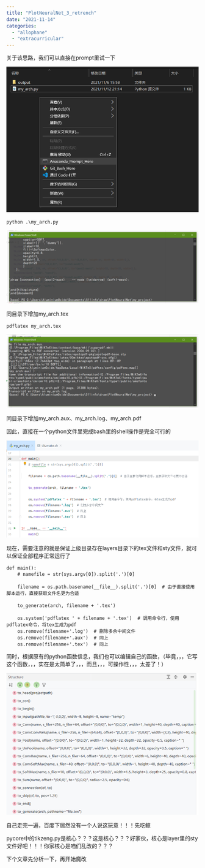 ```yaml
---
title: "PlotNeuralNet_3_retrench"
date: "2021-11-14"
categories: 
  - "allophane"
  - "extracurricular"
---
```


关于该思路，我们可以直接在prompt里试一下

![](images/image-9.png)

```
python .\my_arch.py
```

![](images/image-10.png)

同目录下增加my\_arch.tex

```
pdflatex my_arch.tex
```

![](images/image-12.png)

同目录下增加my\_arch.aux、my\_arch.log、my\_arch.pdf

因此，直接在一个python文件里完成bash里的shell操作是完全可行的

![](images/image-11.png)

现在，需要注意的就是保证上级目录存在layers目录下的tex文件和sty文件，就可以保证全部程序正常运行了

```
def main():
    # namefile = str(sys.argv[0]).split('.')[0]

    filename = os.path.basename(__file__).split('.')[0]  # 由于直接使用脚本运行，直接获取文件名更为合适

    to_generate(arch, filename + '.tex')

    os.system('pdflatex ' + filename + '.tex')  # 调用命令行，使用pdflatex命令，将tex生成为pdf
    os.remove(filename+'.log')  # 删除多余中间文件
    os.remove(filename+'.aux')  # 同上
    os.remove(filename+'.tex')  # 同上
```

同时，根据原有的python函数信息，我们也可以编辑自己的函数，（毕竟，，，它写这个函数，，，实在是太简单了，，，而且，，，可操作性，，，太差了！）

![](images/image-13.png)

自己走完一遍，百度下居然没有一个人说这玩意！！！先吃鲸

pycore中的tikzeng.py是核心？？？这是核心？？？好家伙，核心是layer里的sty文件好吧！！！你家核心是咱们乱改的？？？

下个文章先分析一下，再开始魔改

